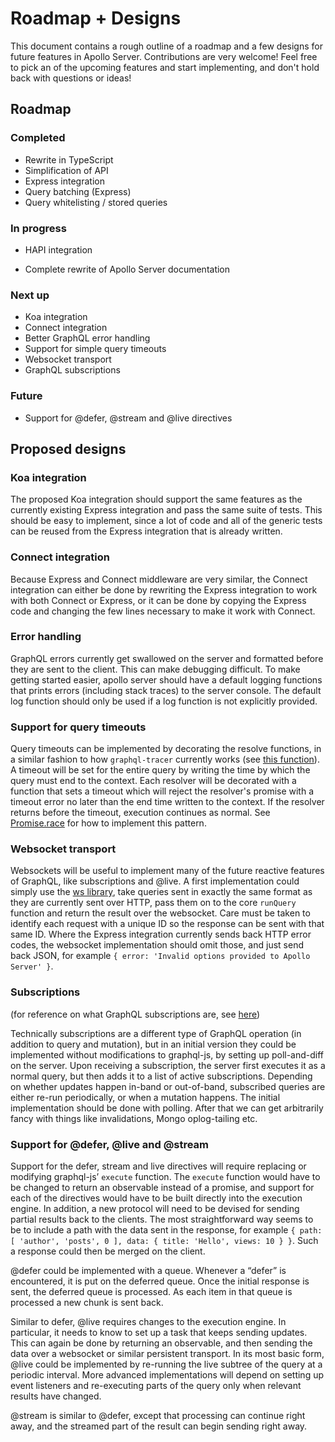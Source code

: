 # Roadmap + Designs

This document contains a rough outline of a roadmap and a few designs for future features in Apollo Server. Contributions are very welcome! Feel free to pick an of the upcoming features and start implementing, and don't hold back with questions or ideas!


## Roadmap

### Completed

* Rewrite in TypeScript
* Simplification of API
* Express integration
* Query batching (Express)
* Query whitelisting / stored queries

### In progress

* HAPI integration

* Complete rewrite of Apollo Server documentation

### Next up

* Koa integration
* Connect integration
* Better GraphQL error handling
* Support for simple query timeouts
* Websocket transport
* GraphQL subscriptions

### Future

* Support for @defer, @stream and @live directives



## Proposed designs

### Koa integration

The proposed Koa integration should support the same features as the currently existing Express integration and pass the same suite of tests. This should be easy to implement, since a lot of code and all of the generic tests can be reused from the Express integration that is already written.

### Connect integration

Because Express and Connect middleware are very similar, the Connect integration can either be done by rewriting the Express integration to work with both Connect or Express, or it can be done by copying the Express code and changing the few lines necessary to make it work with Connect.

### Error handling

GraphQL errors currently get swallowed on the server and formatted before they are sent to the client. This can make debugging difficult. To make getting started easier, apollo server should have a default logging functions that prints errors (including stack traces) to the server console. The default log function should only be used if a log function is not explicitly provided.


### Support for query timeouts

Query timeouts can be implemented by decorating the resolve functions, in a similar fashion to how  `graphql-tracer` currently works (see [this function](https://github.com/apollostack/graphql-tracer/blob/71fd73f4463e6ee7ad87d77fd2819e81f2859d56/src/Tracer.js#L176)). A timeout will be set for the entire query by writing the time by which the query must end to the context. Each resolver will be decorated with a function that sets a timeout which will reject the resolver's promise with a timeout error no later than the end time written to the context. If the resolver returns before the timeout, execution continues as normal. See [Promise.race](https://developer.mozilla.org/en-US/docs/Web/JavaScript/Reference/Global_Objects/Promise/race) for how to implement this pattern.


### Websocket transport

Websockets will be useful to implement many of the future reactive features of GraphQL, like subscriptions and @live.
A first implementation could simply use the [ws library](https://github.com/websockets/ws), take queries sent in exactly the same format as they are currently sent over HTTP, pass them on to the core `runQuery` function and return the result over the websocket. Care must be taken to identify each request with a unique ID so the response can be sent with that same ID. Where the Express integration currently sends back HTTP error codes, the websocket implementation should omit those, and just send back JSON, for example `{ error: 'Invalid options provided to Apollo Server' }`.


### Subscriptions

(for reference on what GraphQL subscriptions are, see [here](https://medium.com/apollo-stack/new-features-in-graphql-batch-defer-stream-live-and-subscribe-7585d0c28b07))

Technically subscriptions are a different type of GraphQL operation (in addition to query and mutation), but in an initial version they could be implemented without modifications to graphql-js, by setting up poll-and-diff on the server. Upon receiving a subscription, the server first executes it as a normal query, but then adds it to a list of active subscriptions. Depending on whether updates happen in-band or out-of-band, subscribed queries are either re-run periodically, or when a mutation happens. The initial implementation should be done with polling. After that we can get arbitrarily fancy with things like invalidations, Mongo oplog-tailing etc.


### Support for @defer, @live and @stream

Support for the defer, stream and live directives will require replacing or modifying graphql-js’ `execute` function. The `execute` function would have to be changed to return an observable instead of a promise, and support for each of the directives would have to be built directly into the execution engine.
In addition, a new protocol will need to be devised for sending partial results back to the clients. The most straightforward way seems to be to include a path with the data sent in the response, for example `{ path: [ 'author', 'posts', 0 ], data: { title: 'Hello', views: 10 } }`. Such a response could then be merged on the client.

@defer could be implemented with a queue. Whenever a “defer” is encountered, it is put on the deferred queue. Once the initial response is sent, the deferred queue is processed. As each item in that queue is processed a new chunk is sent back.

Similar to defer, @live requires changes to the execution engine. In particular, it needs to know to set up a task that keeps sending updates. This can again be done by returning an observable, and then sending the data over a websocket or similar persistent transport. In its most basic form, @live could be implemented by re-running the live subtree of the query at a periodic interval. More advanced implementations will depend on setting up event listeners and re-executing parts of the query only when relevant results have changed.

@stream is similar to @defer, except that processing can continue right away, and the streamed part of the result can begin sending right away.
